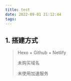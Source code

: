 ```yaml
---
title: test
date: 2022-09-01 21:12:44
tags:
---
```

## 1. 搭建方式
> Hexo + Github + Netlify  
> 
> 未购买域名 
> 
> 未使用加速服务